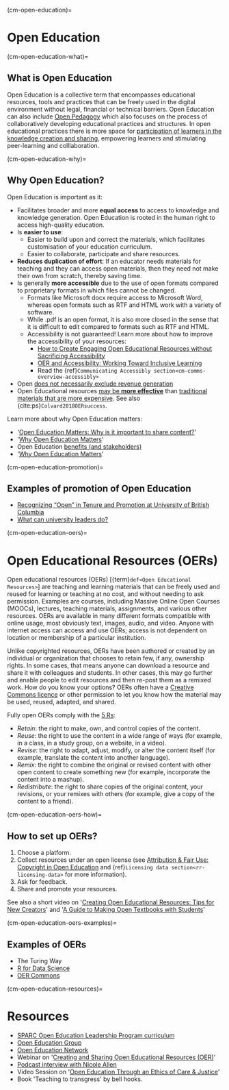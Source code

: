 (cm-open-education)=
# Open Education 

(cm-open-education-what)=
## What is Open Education
Open Education is a collective term that encompasses educational resources, tools and practices that can be freely used in the digital environment without legal, financial or technical barriers. 
Open Education can also include [Open Pedagogy](http://openpedagogy.org/open-pedagogy/) which also focuses on the process of collaboratively developing educational practices and structures. 
In open educational practices there is more space for [participation of learners in the knowledge creation and sharing](https://opencontent.org/blog/archives/2975), empowering learners and stimulating peer-learning and colllaboration.  

(cm-open-education-why)=
## Why Open Education?

Open Education is important as it:

- Facilitates broader and more **equal access** to access to knowledge and knowledge generation.
Open Education is rooted in the human right to access high-quality education.
- Is **easier to use**: 
    - Easier to build upon and correct the materials, which facilitates customisation of your education curriculum.
    - Easier to collaborate, participate and share resources.
- **Reduces duplication of effort**: If an educator needs materials for teaching and they can access open materials, then they need not make their own from scratch, thereby saving time.
- Is generally **more accessible** due to the use of open formats compared to proprietary formats in which files cannot be changed. 
    - Formats like Microsoft docx require access to Microsoft Word, whereas open formats such as RTF and HTML work with a variety of software. 
    - While .pdf is an open format, it is also more closed in the sense that it is difficult to edit compared to formats such as RTF and HTML. 
    - Accessibility is not guaranteed! 
Learn more about how to improve the accessibility of your resources: 
        - [How to Create Engaging Open Educational Resources without Sacrificing Accessibility](https://www.youtube.com/watch?v=UtOCI5TqtQI)
        - [OER and Accessibility: Working Toward Inclusive Learning](https://sparcopen.org/news/2018/oer-accessibility-working-toward-inclusive-learning/)
        - Read the {ref}`Communicating Accessibly section<cm-comms-overview-accessibly>`
- Open [does not necessarily exclude revenue generation](https://edscoop.com/how-traditional-textbook-publishers-can-do-well-by-the-oer-community/)
- Open Educational resources [may be **more effective**](http://openedgroup.org/review) than [traditional materials that are more expensive](https://www.huffpost.com/entry/college-textbooks-do-you_b_8261086). 
See also {cite:ps}`Colvard2018OERsuccess`. 

Learn more about why Open Education matters: 
- '[Open Education Matters: Why is it important to share content?](https://www.youtube.com/watch?v=dTNnxPcY49Q)' 
- '[Why Open Education Matters](https://www.youtube.com/watch?v=gJWbVt2Nc-I&list=PL741678F352148469)'
- Open Education [benefits (and stakeholders)](https://openeducationalresources.pbworks.com/w/page/24838012/Stakeholders%20and%20benefits)
- '[Why Open Education Matters](https://www.opensocietyfoundations.org/voices/why-open-education-matters)'

(cm-open-education-promotion)=
## Examples of promotion of Open Education
- [Recognizing “Open” in Tenure and Promotion at University of British Columbia](https://sparcopen.org/news/2017/recognizing-open-tenure-promotion-ubc/) 
- [What can university leaders do?](https://sparcopen.org/events/sparc-more-2016/what-university-leaders-can-do-to-promote-open-and-how-librarians-might-help/)


(cm-open-education-oers)=
# Open Educational Resources (OERs)

Open educational resources (OERs) [{term}`def<Open Educational Resources>`] are teaching and learning materials that can be freely used and reused for learning or teaching at no cost, and without needing to ask permission. Examples are courses, including Massive Online Open Courses (MOOCs), lectures, teaching materials, assignments, and various other resources. OERs are available in many different formats compatible with online usage, most obviously text, images, audio, and video. Anyone with internet access can access and use OERs; access is not dependent on location or membership of a particular institution.

Unlike copyrighted resources, OERs have been authored or created by an individual or organization that chooses to retain few, if any, ownership rights. In some cases, that means anyone can download a resource and share it with colleagues and students. In other cases, this may go further and enable people to edit resources and then re-post them as a remixed work. How do you know your options? OERs often have a [Creative Commons licence](https://creativecommons.org/) or other permission to let you know how the material may be used, reused, adapted, and shared.

Fully open OERs comply with the [5 Rs](http://opencontent.org/definition/):

- _Retain_: the right to make, own, and control copies of the content.
- _Reuse_: the right to use the content in a wide range of ways (for example, in a class, in a study group, on a website, in a video).
- _Revise_: the right to adapt, adjust, modify, or alter the content itself (for example, translate the content into another language).
- _Remix_: the right to combine the original or revised content with other open content to create something new (for example, incorporate the content into a mashup).
- _Redistribute_: the right to share copies of the original content, your revisions, or your remixes with others (for example, give a copy of the content to a friend).

(cm-open-education-oers-how)=
## How to set up OERs? 

1. Choose a platform.
2. Collect resources under an open license (see [Attribution & Fair Use: Copyright in Open Education](https://www.youtube.com/watch?v=jGTUHdadqJU) and {ref}`Licensing data section<rr-licensing-data>` for more information).
3. Ask for feedback.
4. Share and promote your resources.

See also a short video on '[Creating Open Educational Resources: Tips for New Creators](https://www.youtube.com/watch?v=DV-HiWtMq1U)' and '[A Guide to Making Open Textbooks with Students](https://press.rebus.community/makingopentextbookswithstudents/)'

(cm-open-education-oers-examples)=
## Examples of OERs
- The Turing Way
- [R for Data Science](https://r4ds.had.co.nz/)
- [OER Commons](https://www.oercommons.org/)

(cm-open-education-resources)=
# Resources
- [SPARC Open Education Leadership Program curriculum](https://sparcopen.org/our-work/open-education-leadership-program/curriculum/)
- [Open Education Group](https://openedgroup.org/)
- [Open Education Network](https://open.umn.edu/oen/)
- Webinar on '[Creating and Sharing Open Educational Resources (OER)](https://www.youtube.com/watch?v=6JgoUbED4rM)'
- [Podcast interview with Nicole Allen](https://leadinglinespod.com/episodes/episode-029-nicole-allen/)
- Video Session on '[Open Education Through an Ethics of Care & Justice](https://www.youtube.com/watch?v=i74KEAJnoPY)'
- Book 'Teaching to transgress' by bell hooks. 
